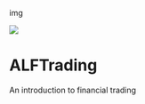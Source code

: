 
img

<img src="/img/Amsterdam.png">                            


# ALFTrading
An introduction to financial trading
